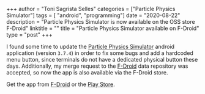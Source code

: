 +++
author = "Toni Sagrista Selles"
categories = ["Particle Physics Simulator"]
tags = [ "android", "programming"]
date = "2020-08-22"
description = "Particle Physics Simulator is now available on the OSS store F-Droid"
linktitle = ""
title = "Particle Physics Simulator available on F-Droid"
type = "post"
+++

I found some time to update the [Particle Physics Simulator](/project/pps) android application (version `3.7.4`) in order to fix some bugs and add a hardcoded menu button, since terminals do not have a dedicated physical button these days. Additionally, my merge request to the [F-Droid](https://f-droid.org) data repository was accepted, so now the app is also available via the F-Droid store.

<!--more-->

Get the app from [F-Droid](https://f-droid.org/en/packages/com.tss.android/) or the [Play Store](https://play.google.com/store/apps/details?id=com.tss.android).
